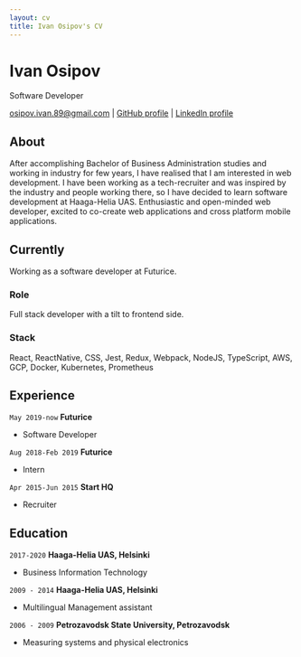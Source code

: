 ```yaml
---
layout: cv
title: Ivan Osipov's CV
---
```

# Ivan Osipov
Software Developer

<div id="webaddress">
<a href="mailto:osipov.ivan.89@gmail.com">osipov.ivan.89@gmail.com</a>
| <a href="https://github.com/IO89">GitHub profile</a>
| <a href="https://www.linkedin.com/in/ivan-osipov-5a020343/">LinkedIn profile </a>
</div>

## About
After accomplishing Bachelor of Business Administration studies and working in industry for few years, I have realised that I am interested in web development.
I have been working as a tech-recruiter and was inspired by the industry and people working there, so I have decided to learn software development at Haaga-Helia UAS.
Enthusiastic and open-minded web developer, excited to co-create web applications and cross platform mobile applications.

## Currently
Working as a software developer at Futurice.

### Role
Full stack developer with a tilt to frontend side. 

### Stack
React, ReactNative, CSS, Jest, Redux, Webpack, NodeJS, TypeScript, AWS, GCP, Docker, Kubernetes, Prometheus

## Experience

`May 2019-now`
__Futurice__
- Software Developer

`Aug 2018-Feb 2019`
__Futurice__
- Intern

`Apr 2015-Jun 2015`
__Start HQ__
- Recruiter


## Education

`2017-2020`
__Haaga-Helia UAS, Helsinki__
- Business Information Technology

`2009 - 2014`
__Haaga-Helia UAS, Helsinki__
- Multilingual Management assistant

`2006 - 2009`
__Petrozavodsk State University, Petrozavodsk__
- Measuring systems and physical electronics


<!-- ### Footer

Last updated: July 2020 -->


